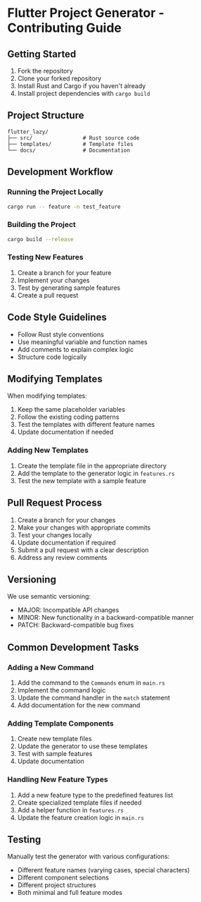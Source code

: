 # Flutter Project Generator - Contributing Guide

## Getting Started

1. Fork the repository
2. Clone your forked repository
3. Install Rust and Cargo if you haven't already
4. Install project dependencies with `cargo build`

## Project Structure

```
flutter_lazy/
├── src/                # Rust source code
├── templates/          # Template files
└── docs/               # Documentation
```

## Development Workflow

### Running the Project Locally

```bash
cargo run -- feature -n test_feature
```

### Building the Project

```bash
cargo build --release
```

### Testing New Features

1. Create a branch for your feature
2. Implement your changes
3. Test by generating sample features
4. Create a pull request

## Code Style Guidelines

- Follow Rust style conventions
- Use meaningful variable and function names
- Add comments to explain complex logic
- Structure code logically

## Modifying Templates

When modifying templates:

1. Keep the same placeholder variables
2. Follow the existing coding patterns
3. Test the templates with different feature names
4. Update documentation if needed

### Adding New Templates

1. Create the template file in the appropriate directory
2. Add the template to the generator logic in `features.rs`
3. Test the new template with a sample feature

## Pull Request Process

1. Create a branch for your changes
2. Make your changes with appropriate commits
3. Test your changes locally
4. Update documentation if required
5. Submit a pull request with a clear description
6. Address any review comments

## Versioning

We use semantic versioning:

- MAJOR: Incompatible API changes
- MINOR: New functionality in a backward-compatible manner
- PATCH: Backward-compatible bug fixes

## Common Development Tasks

### Adding a New Command

1. Add the command to the `Commands` enum in `main.rs`
2. Implement the command logic
3. Update the command handler in the `match` statement
4. Add documentation for the new command

### Adding Template Components

1. Create new template files
2. Update the generator to use these templates
3. Test with sample features
4. Update documentation

### Handling New Feature Types

1. Add a new feature type to the predefined features list
2. Create specialized template files if needed
3. Add a helper function in `features.rs`
4. Update the feature creation logic in `main.rs`

## Testing

Manually test the generator with various configurations:

- Different feature names (varying cases, special characters)
- Different component selections
- Different project structures
- Both minimal and full feature modes
